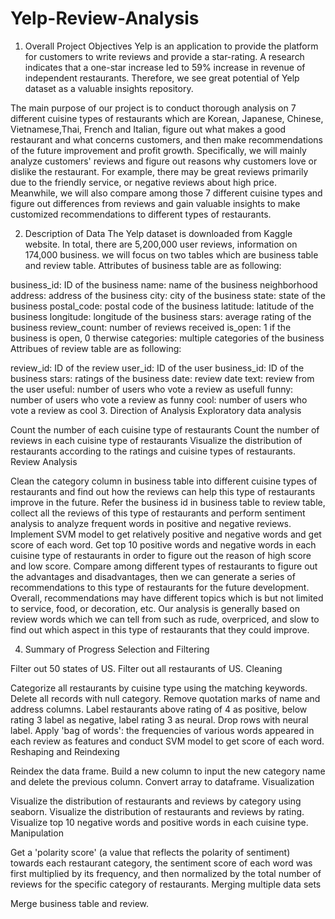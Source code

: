 # Yelp-Review-Analysis
1. Overall Project Objectives
Yelp is an application to provide the platform for customers to write reviews and provide a star-rating. A research indicates that a one-star increase led to 59% increase in revenue of independent restaurants. Therefore, we see great potential of Yelp dataset as a valuable insights repository.

The main purpose of our project is to conduct thorough analysis on 7 different cuisine types of restaurants which are Korean, Japanese, Chinese, Vietnamese,Thai, French and Italian, figure out what makes a good restaurant and what concerns customers, and then make recommendations of the future improvement and profit growth. Specifically, we will mainly analyze customers' reviews and figure out reasons why customers love or dislike the restaurant. For example, there may be great reviews primarily due to the friendly service, or negative reviews about high price. Meanwhile, we will also compare among those 7 different cuisine types and figure out differences from reviews and gain valuable insights to make customized recommendations to different types of restaurants.

2. Description of Data
The Yelp dataset is downloaded from Kaggle website. In total, there are 5,200,000 user reviews, information on 174,000 business. we will focus on two tables which are business table and review table. Attributes of business table are as following:

business_id: ID of the business
name: name of the business
neighborhood
address: address of the business
city: city of the business
state: state of the business
postal_code: postal code of the business
latitude: latitude of the business
longitude: longitude of the business
stars: average rating of the business
review_count: number of reviews received
is_open: 1 if the business is open, 0 therwise
categories: multiple categories of the business
Attribues of review table are as following:

review_id: ID of the review
user_id: ID of the user
business_id: ID of the business
stars: ratings of the business
date: review date
text: review from the user
useful: number of users who vote a review as usefull
funny: number of users who vote a review as funny
cool: number of users who vote a review as cool
3. Direction of Analysis
Exploratory data analysis

Count the number of each cuisine type of restaurants
Count the number of reviews in each cuisine type of restaurants
Visualize the distribution of restaurants according to the ratings and cuisine types of restaurants.
Review Analysis

Clean the category column in business table into different cuisine types of restaurants and find out how the reviews can help this type of restaurants improve in the future.
Refer the business id in business table to review table, collect all the reviews of this type of restaurants and perform sentiment analysis to analyze frequent words in positive and negative reviews.
Implement SVM model to get relatively positive and negative words and get score of each word.
Get top 10 positive words and negative words in each cuisine type of restaurants in order to figure out the reason of high score and low score.
Compare among different types of restaurants to figure out the advantages and disadvantages, then we can generate a series of recommendations to this type of restaurants for the future development.
Overall, recommendations may have different topics which is but not limited to service, food, or decoration, etc. Our analysis is generally based on review words which we can tell from such as rude, overpriced, and slow to find out which aspect in this type of restaurants that they could improve.

4. Summary of Progress
Selection and Filtering

Filter out 50 states of US.
Filter out all restaurants of US.
Cleaning

Categorize all restaurants by cuisine type using the matching keywords.
Delete all records with null category.
Remove quotation marks of name and address columns.
Label restaurants above rating of 4 as positive, below rating 3 label as negative, label rating 3 as neural.
Drop rows with neural label.
Apply 'bag of words': the frequencies of various words appeared in each review as features and conduct SVM model to get score of each word.
Reshaping and Reindexing

Reindex the data frame.
Build a new column to input the new category name and delete the previous column.
Convert array to dataframe.
Visualization

Visualize the distribution of restaurants and reviews by category using seaborn.
Visualize the distribution of restaurants and reviews by rating.
Visualize top 10 negative words and positive words in each cuisine type.
Manipulation

Get a 'polarity score' (a value that reflects the polarity of sentiment) towards each restaurant category, the sentiment score of each word was first multiplied by its frequency, and then normalized by the total number of reviews for the specific category of restaurants.
Merging multiple data sets

Merge business table and review.
